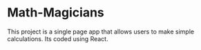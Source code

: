 # Math-Magicians
This project is a single page app that allows users to make simple calculations. Its coded using React.
